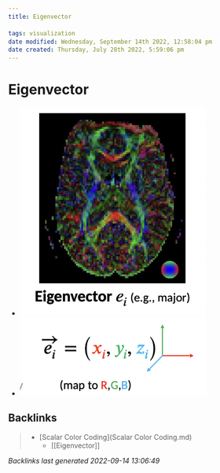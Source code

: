 ```yaml
---
title: Eigenvector

tags: visualization 
date modified: Wednesday, September 14th 2022, 12:58:04 pm
date created: Thursday, July 28th 2022, 5:59:06 pm
---
```


# Eigenvector
- ![](assets/Screenshot%202022-09-14%20at%2012.57.34%20PM.png)
- ![](assets/Screenshot%202022-09-14%20at%2012.58.01%20PM.png)

## Backlinks

> - [Scalar Color Coding](Scalar Color Coding.md)
>   - [[Eigenvector]]

_Backlinks last generated 2022-09-14 13:06:49_
